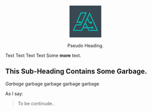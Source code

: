 <p align="center">
 <img height=100 src="1.svg" href="#" alt="logo">
</p>

 <div align='center'>
  <p height=50>Pseudo Heading.</p>
 </div>

 Text Text Text Text 
 Some __more__ text.

 ## This Sub-Heading Contains Some Garbage.
 _Garbage_ garbage garbage garbage garbage

 As I say:
 > To be continude..
